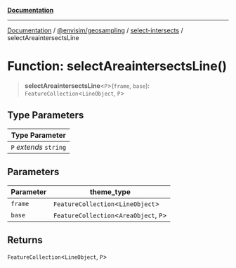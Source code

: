 [**Documentation**](../../../../README.md)

---

[Documentation](../../../../README.md) / [@envisim/geosampling](../../README.md) / [select-intersects](../README.md) / selectAreaintersectsLine

# Function: selectAreaintersectsLine()

> **selectAreaintersectsLine**\<`P`\>(`frame`, `base`): `FeatureCollection`\<`LineObject`, `P`\>

## Type Parameters

| Type Parameter         |
| ---------------------- |
| `P` _extends_ `string` |

## Parameters

| Parameter | theme_type                               |
| --------- | ---------------------------------------- |
| `frame`   | `FeatureCollection`\<`LineObject`\>      |
| `base`    | `FeatureCollection`\<`AreaObject`, `P`\> |

## Returns

`FeatureCollection`\<`LineObject`, `P`\>

